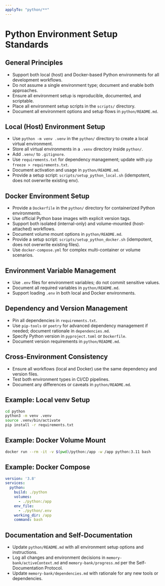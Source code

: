 ```yaml
---
applyTo: "python/**"
---
```


# Python Environment Setup Standards

## General Principles

- Support both local (host) and Docker-based Python environments for all development workflows.
- Do not assume a single environment type; document and enable both approaches.
- Ensure all environment setup is reproducible, documented, and scriptable.
- Place all environment setup scripts in the `scripts/` directory.
- Document all environment options and setup flows in `python/README.md`.

## Local (Host) Environment Setup

- Use `python -m venv .venv` in the `python/` directory to create a local virtual environment.
- Store all virtual environments in a `.venv` directory inside `python/`.
- Add `.venv/` to `.gitignore`.
- Use `requirements.txt` for dependency management; update with `pip freeze > requirements.txt`.
- Document activation and usage in `python/README.md`.
- Provide a setup script: `scripts/setup_python_local.sh` (idempotent, does not overwrite existing env).

## Docker Environment Setup

- Provide a `Dockerfile` in the `python/` directory for containerized Python environments.
- Use official Python base images with explicit version tags.
- Support both isolated (internal-only) and volume-mounted (host-attached) workflows.
- Document volume mount options in `python/README.md`.
- Provide a setup script: `scripts/setup_python_docker.sh` (idempotent, does not overwrite existing files).
- Use `docker-compose.yml` for complex multi-container or volume scenarios.

## Environment Variable Management

- Use `.env` files for environment variables; do not commit sensitive values.
- Document all required variables in `python/README.md`.
- Support loading `.env` in both local and Docker environments.

## Dependency and Version Management

- Pin all dependencies in `requirements.txt`.
- Use `pip-tools` or `poetry` for advanced dependency management if needed; document rationale in `dependencies.md`.
- Specify Python version in `pyproject.toml` or `Dockerfile`.
- Document version requirements in `python/README.md`.

## Cross-Environment Consistency

- Ensure all workflows (local and Docker) use the same dependency and version files.
- Test both environment types in CI/CD pipelines.
- Document any differences or caveats in `python/README.md`.

## Example: Local venv Setup

```bash
cd python
python3 -m venv .venv
source .venv/bin/activate
pip install -r requirements.txt
```

## Example: Docker Volume Mount

```bash
docker run --rm -it -v $(pwd)/python:/app -w /app python:3.11 bash
```

## Example: Docker Compose

```yaml
version: '3.8'
services:
  python:
    build: ./python
    volumes:
      - ./python:/app
    env_file:
      - ./python/.env
    working_dir: /app
    command: bash
```

## Documentation and Self-Documentation

- Update `python/README.md` with all environment setup options and instructions.
- Log all changes and environment decisions in `memory-bank/activeContext.md` and `memory-bank/progress.md` per the Self-Documentation Protocol.
- Update `memory-bank/dependencies.md` with rationale for any new tools or dependencies.

